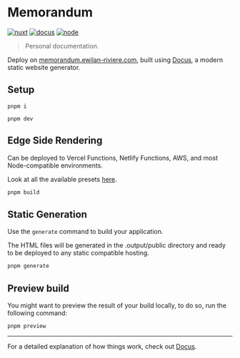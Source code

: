 # Memorandum

[![nuxt][nuxt-version-src]][nuxt-version-href]
[![docus][docus-src]][docus-href]
[![node][node-src]][node-href]

> Personal documentation.

Deploy on [memorandum.ewilan-riviere.com](https://memorandum.ewilan-riviere.com), built using [Docus](https://docus.dev/), a modern static website generator.

## Setup

```
pnpm i
```

```
pnpm dev
```


## Edge Side Rendering

Can be deployed to Vercel Functions, Netlify Functions, AWS, and most Node-compatible environments.

Look at all the available presets [here](https://v3.nuxtjs.org/guide/deploy/presets).

```bash
pnpm build
```

## Static Generation

Use the `generate` command to build your application.

The HTML files will be generated in the .output/public directory and ready to be deployed to any static compatible hosting.

```bash
pnpm generate
```

## Preview build

You might want to preview the result of your build locally, to do so, run the following command:

```bash
pnpm preview
```

---

For a detailed explanation of how things work, check out [Docus](https://docus.dev).

[nuxt-version-src]: https://img.shields.io/static/v1?style=flat-square&label=Nuxt&message=v3.x&color=00DC82&logo=nuxt.js&logoColor=ffffff&labelColor=18181b
[nuxt-version-href]: https://nuxt.com/
[docus-src]: https://img.shields.io/static/v1?style=flat-square&label=Docus&message=v1.x&color=00DC82&logoColor=ffffff&labelColor=18181b
[docus-href]: https://packagist.org/packages/kiwilan/php-archive
[node-src]: https://img.shields.io/static/v1?style=flat-square&label=Node.js&message=v18.x&color=00DC82&logoColor=ffffff&labelColor=18181b
[node-href]: https://nodejs.org/en
